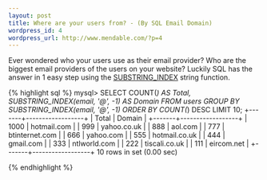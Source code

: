 ```yaml
--- 
layout: post
title: Where are your users from? - (By SQL Email Domain)
wordpress_id: 4
wordpress_url: http://www.mendable.com/?p=4
---
```

Ever wondered who your users use as their email provider? Who are the biggest email providers of the users on your website? Luckily SQL has the answer in 1 easy step using the <a href="http://dev.mysql.com/doc/refman/5.1/en/string-functions.html#function_substring-index">SUBSTRING_INDEX</a> string function.<br />

{% highlight sql %}
mysql> SELECT COUNT(*) AS Total, 
  SUBSTRING_INDEX(email, '@', -1) AS Domain
  FROM users 
  GROUP BY SUBSTRING_INDEX(email, '@', -1)
  ORDER BY COUNT(*) DESC
  LIMIT 10;
+-------+------------------+
| Total | Domain           |
+-------+------------------+
|  1000 | hotmail.com      |
|   999 | yahoo.co.uk      |
|   888 | aol.com          |
|   777 | btinternet.com   |
|   666 | yahoo.com        |
|   555 | hotmail.co.uk    |
|   444 | gmail.com        |
|   333 | ntlworld.com     |
|   222 | tiscali.co.uk    |
|   111 | eircom.net       |
+-------+------------------+
10 rows in set (0.00 sec)

{% endhighlight %}
